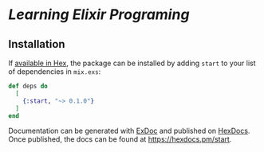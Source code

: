 # *Learning Elixir Programing*

## Installation

If [available in Hex](https://hex.pm/docs/publish), the package can be installed
by adding `start` to your list of dependencies in `mix.exs`:

```elixir
def deps do
  [
    {:start, "~> 0.1.0"}
  ]
end
```

Documentation can be generated with [ExDoc](https://github.com/elixir-lang/ex_doc)
and published on [HexDocs](https://hexdocs.pm). Once published, the docs can
be found at <https://hexdocs.pm/start>.

